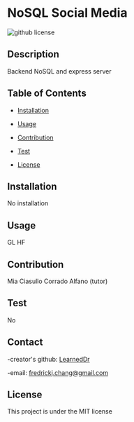 # NoSQL Social Media

 ![github license](https://img.shields.io/badge/license-MIT-blue.svg)
## Description
Backend NoSQL and express server
## Table of Contents
* [Installation](#installation)
* [Usage](#usage)
* [Contribution](#contribution)
* [Test](#test)

 * [License](#license)
    
    

## Installation
No installation

## Usage
GL HF

## Contribution
Mia Ciasullo
Corrado Alfano (tutor)

## Test
No

## Contact
  -creator's github: [LearnedDr](https://github.comLearnedDr)

  -email: [fredrickj.chang@gmail.com](mailto:fredrickj.chang@gmail.com)


## License
This project is under the MIT license
    
